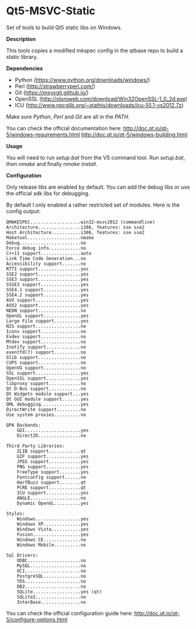 # **Qt5-MSVC-Static**

Set of tools to build Qt5 static libs on Windows.

**Description**

This tools copies a modified mkspec config in the qtbase repo to build a static library.

**Dependencies**

 - Python (https://www.python.org/downloads/windows/)
 - Perl (http://strawberryperl.com/)
 - Git (https://msysgit.github.io/)
 - OpenSSL (http://slproweb.com/download/Win32OpenSSL-1_0_2d.exe)
 - ICU (http://www.npcglib.org/~stathis/downloads/icu-55.1-vs2012.7z)

Make sure *Python*, *Perl* and *Git* are all in the *PATH*.

You can check the official documentation here: 
http://doc.qt.io/qt-5/windows-requirements.html
http://doc.qt.io/qt-5/windows-building.html

**Usage**

You will need to run *setup.bat* from the VS command tool.
Run *setup.bat*, then *nmake* and finally *nmake install*.

**Configuration**

Only release libs are enabled by default. 
You can add the debug libs or use the official sdk libs for debugging.

By default I only enabled a rather restricted set of modules.
Here is the config output:

    QMAKESPEC...................win32-msvc2012 (commandline)
	Architecture................i386, features: sse sse2
	Host Architecture...........i386, features: sse sse2
	Maketool....................nmake
	Debug.......................no
	Force debug info............no
	C++11 support...............auto
	Link Time Code Generation...no
	Accessibility support.......no
	RTTI support................yes
	SSE2 support................yes
	SSE3 support................yes
	SSSE3 support...............yes
	SSE4.1 support..............yes
	SSE4.2 support..............yes
	AVX support.................yes
	AVX2 support................yes
	NEON support................no
	OpenGL support..............yes
	Large File support..........yes
	NIS support.................no
	Iconv support...............no
	Evdev support...............no
	Mtdev support...............no
	Inotify support.............no
	eventfd(7) support..........no
	Glib support................no
	CUPS support................no
	OpenVG support..............no
	SSL support.................yes
	OpenSSL support.............yes
	libproxy support............no
	Qt D-Bus support............no
	Qt Widgets module support...yes
	Qt GUI module support.......yes
	QML debugging...............yes
	DirectWrite support.........no
	Use system proxies..........no
	
	QPA Backends:
	    GDI.....................yes
	    Direct2D................no
	
	Third Party Libraries:
	    ZLIB support............qt
	    GIF support.............yes
	    JPEG support............yes
	    PNG support.............yes
	    FreeType support........yes
	    Fontconfig support......no
	    HarfBuzz support........qt
	    PCRE support............qt
	    ICU support.............yes
	    ANGLE...................no
	    Dynamic OpenGL..........yes
	
	Styles:
	    Windows.................yes
	    Windows XP..............yes
	    Windows Vista...........yes
	    Fusion..................yes
	    Windows CE..............no
	    Windows Mobile..........no
	
	Sql Drivers:
	    ODBC....................no
	    MySQL...................no
	    OCI.....................no
	    PostgreSQL..............no
	    TDS.....................no
	    DB2.....................no
	    SQLite..................yes (qt)
	    SQLite2.................no
	    InterBase...............no

You can check the official configuration guide here:
http://doc.qt.io/qt-5/configure-options.html
